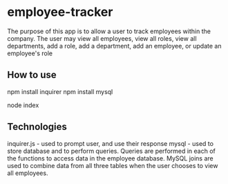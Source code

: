 # employee-tracker

The purpose of this app is to allow a user to track employees within the company. The user may view all employees, view all roles, view all departments, add a role, add a department, add an employee, or update an employee's role

## How to use

npm install inquirer
npm install mysql

node index

## Technologies

inquirer.js - used to prompt user, and use their response
mysql - used to store database and to perform queries. Queries are performed in each of the functions to access data in the employee database. MySQL joins are used to combine data from all three tables when the user chooses to view all employees.
